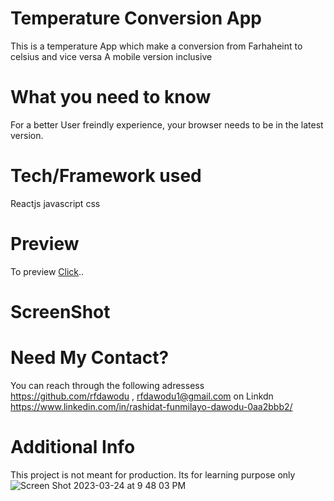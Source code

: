# Temperature Conversion App

This is a temperature App which make a conversion from Farhaheint to celsius and vice versa A mobile version inclusive

# What you need to know

For a better User freindly experience, your browser needs to be in the latest version.

# Tech/Framework used

Reactjs javascript css

# Preview

To preview [Click](
https://thriving-dasik-e3b2aa.netlify.app)..

# ScreenShot



# Need My Contact?

You can reach through the following adressess https://github.com/rfdawodu , rfdawodu1@gmail.com on Linkdn https://www.linkedin.com/in/rashidat-funmilayo-dawodu-0aa2bbb2/

# Additional Info

This project is not meant for production. Its for learning purpose only
![Screen Shot 2023-03-24 at 9 48 03 PM](https://user-images.githubusercontent.com/103187041/227689075-65ddde03-2bdc-40d0-b4bd-7cec6ea01a97.png)
